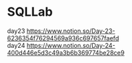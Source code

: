# SQLLab

day23 https://www.notion.so/Day-23-6236354f76294569a936c697657faefd <Br>
day24 https://www.notion.so/Day-24-400d446e5d3c49a3b6b369774be28ce9
